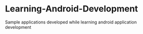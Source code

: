 # Learning-Android-Development
Sample applications developed while learning android application  development
